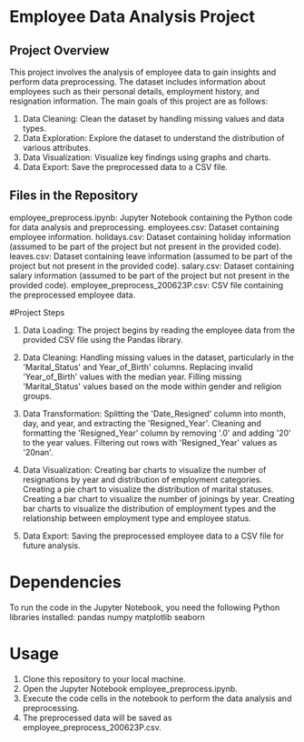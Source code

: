 # Employee Data Analysis Project

## Project Overview
This project involves the analysis of employee data to gain insights and perform data preprocessing. The dataset includes information about employees such as their personal details, employment history, and resignation information. The main goals of this project are as follows:

  1. Data Cleaning: Clean the dataset by handling missing values and data types.
  2. Data Exploration: Explore the dataset to understand the distribution of various attributes.
  3. Data Visualization: Visualize key findings using graphs and charts.
  4. Data Export: Save the preprocessed data to a CSV file.
     
## Files in the Repository
  employee_preprocess.ipynb: Jupyter Notebook containing the Python code for data analysis and preprocessing.
  employees.csv: Dataset containing employee information.
  holidays.csv: Dataset containing holiday information (assumed to be part of the project but not present in the provided code).
  leaves.csv: Dataset containing leave information (assumed to be part of the project but not present in the provided code).
  salary.csv: Dataset containing salary information (assumed to be part of the project but not present in the provided code).
  employee_preprocess_200623P.csv: CSV file containing the preprocessed employee data.
  
#Project Steps
  1. Data Loading:
  The project begins by reading the employee data from the provided CSV file using the Pandas library.

  3. Data Cleaning:
  Handling missing values in the dataset, particularly in the 'Marital_Status' and     Year_of_Birth' columns.
  Replacing invalid 'Year_of_Birth' values with the median year.
  Filling missing 'Marital_Status' values based on the mode within gender and religion groups.

  3. Data Transformation:
  Splitting the 'Date_Resigned' column into month, day, and year, and extracting the 'Resigned_Year'.
  Cleaning and formatting the 'Resigned_Year' column by removing '.0' and adding '20' to the year values.
  Filtering out rows with 'Resigned_Year' values as '20nan'.

  4. Data Visualization:
  Creating bar charts to visualize the number of resignations by year and distribution of employment categories.
  Creating a pie chart to visualize the distribution of marital statuses.
  Creating a bar chart to visualize the number of joinings by year.
  Creating bar charts to visualize the distribution of employment types and the relationship between employment type and employee status.

  5. Data Export:
  Saving the preprocessed employee data to a CSV file for future analysis.

# Dependencies
To run the code in the Jupyter Notebook, you need the following Python libraries installed:
  pandas
  numpy
  matplotlib
  seaborn

# Usage
  1. Clone this repository to your local machine.
  2. Open the Jupyter Notebook employee_preprocess.ipynb.
  3. Execute the code cells in the notebook to perform the data analysis and preprocessing.
  4. The preprocessed data will be saved as employee_preprocess_200623P.csv.
